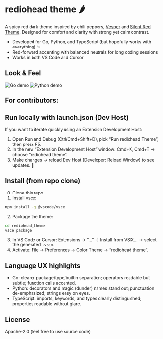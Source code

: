 # rediohead theme 🌶️

A spicy red dark theme inspired by chili peppers, [Vesper](https://github.com/raunofreiberg/vesper) and [Silent Red Theme](https://github.com/seanjan00/SilentRed). Designed for comfort and clarity with strong yet calm contrast.

- Developed for Go, Python, and TypeScript (but hopefully works with everything) ✨
- Red-forward accenting with balanced neutrals for long coding sessions
- Works in both VS Code and Cursor

## Look & Feel
![Go demo](screenshots/golang.gif)
![Python demo](screenshots/python.gif)

## For contributors:
## Run locally with launch.json (Dev Host)
If you want to iterate quickly using an Extension Development Host:
1. Open Run and Debug (Ctrl/Cmd+Shift+D), pick “Run rediohead Theme”, then press F5.
2. In the new “Extension Development Host” window: Cmd+K, Cmd+T → choose “rediohead theme”.
3. Make changes → reload Dev Host (Developer: Reload Window) to see updates. 🚀

## Install (from repo clone)
0. Clone this repo
1. Install vsce:
```bash
npm install -g @vscode/vsce
```
2. Package the theme:
```bash
cd rediohead_theme
vsce package
```
3. In VS Code or Cursor: Extensions → “…” → Install from VSIX… → select the generated `.vsix`.
4. Activate: File → Preferences → Color Theme → “rediohead theme”.

## Language UX highlights
- Go: clearer package/type/builtin separation; operators readable but subtle; function calls accented.
- Python: decorators and magic (dunder) names stand out; punctuation de-emphasized; strings easy on eyes.
- TypeScript: imports, keywords, and types clearly distinguished; properties readable without glare.

## License
Apache-2.0 (feel free to use source code)
